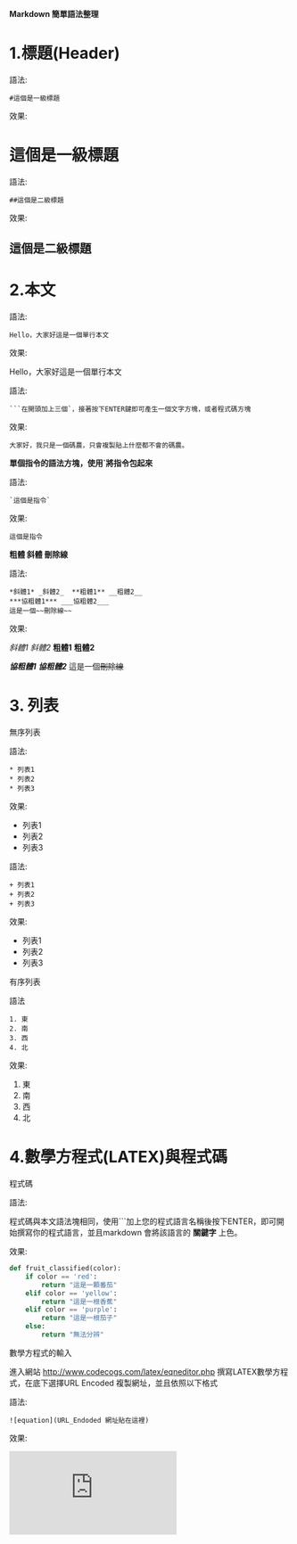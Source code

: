 **Markdown 簡單語法整理**

# 1.標題(Header)

語法:

```  
#這個是一級標題
```

效果:

# 這個是一級標題

語法:

``` 
##這個是二級標題
```

效果:

## 這個是二級標題

# 2.本文

語法:

```
Hello，大家好這是一個單行本文
```

效果:

Hello，大家好這是一個單行本文

語法:

``` 
​```在開頭加上三個`，接著按下ENTER鍵即可產生一個文字方塊，或者程式碼方塊
```

效果:

```
大家好，我只是一個碼農，只會複製貼上什麼都不會的碼農。
```

**單個指令的語法方塊，使用`將指令包起來**

語法:

``` 
`這個是指令`
```

效果:

`這個是指令`

**粗體 斜體 刪除線**

語法:

``` 
*斜體1* _斜體2_  **粗體1** __粗體2__  
***協粗體1*** ___協粗體2___
這是一個~~刪除線~~
```

效果:

*斜體1* _斜體2_  **粗體1** __粗體2__  

***協粗體1*** ___協粗體2___
這是一個~~刪除線~~

# 3. 列表

無序列表

語法:

``` 
* 列表1
* 列表2
* 列表3
```

效果:

* 列表1
* 列表2
* 列表3

語法:

``` 
+ 列表1
+ 列表2
+ 列表3
```

效果:

+ 列表1
+ 列表2
+ 列表3

有序列表

語法

```
1. 東
2. 南
3. 西
4. 北
```

效果:

1. 東
2. 南
3. 西
4. 北

# 4.數學方程式(LATEX)與程式碼

程式碼

語法:

程式碼與本文語法塊相同，使用```加上您的程式語言名稱後按下ENTER，即可開始撰寫你的程式語言，並且markdown 會將該語言的 **關鍵字** 上色。

效果:

``` python
def fruit_classified(color):
    if color == 'red':
    	return "這是一顆番茄"
    elif color == 'yellow':
    	return "這是一根香蕉"
    elif color == 'purple':
    	return "這是一根茄子"
    else:
        return "無法分辨"
```



數學方程式的輸入

進入網站 http://www.codecogs.com/latex/eqneditor.php
撰寫LATEX數學方程式，在底下選擇URL Encoded 複製網址，並且依照以下格式  

語法:  

``` 
![equation](URL_Endoded 網址貼在這裡)
```
 
效果:  
 
![equation](http://latex.codecogs.com/gif.latex?%5Cleft%5C%7B%5Cbegin%7Baligned%7D%20%26%20%5Cmin_%7BG%5E%7B-1%7D%2C%20U%7D%20%5CVert%20Y%20-%20%5Cpsi%20U%20%5CVert%20_F%20%5E2%20%5C%5C%20%26%20U%20%3D%20%5Bu_1%2C%20u_2%2C%20...%2C%20u_N%5D%20%5C%5C%20%26%20%5CVert%20u_i%20%5CVert_0%20%5Cleq%20T%20%5Cmbox%7B%20for%20%7D%20i%20%3D%201%2C%202%2C%20...%2C%20N%5C%5C%20%26%20%5Cpsi%20%3D%20G%5E%7B-1%7DA%20%5Cend%7Baligned%7D%5Cright.
)

